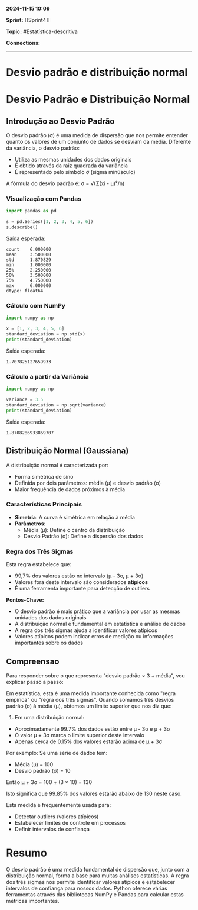 
**2024-11-15 10:09**

**Sprint:** [[Sprint4]]

**Topic:** #Estatística-descritiva 

**Connections:** 

---
# **Desvio padrão e distribuição normal**

# Desvio Padrão e Distribuição Normal

## Introdução ao Desvio Padrão

O desvio padrão (σ) é uma medida de dispersão que nos permite entender quanto os valores de um conjunto de dados se desviam da média. Diferente da variância, o desvio padrão:
- Utiliza as mesmas unidades dos dados originais
- É obtido através da raiz quadrada da variância
- É representado pelo símbolo σ (sigma minúsculo)

A fórmula do desvio padrão é:
σ = √(Σ(xi - μ)²/n)

### Visualização com Pandas

```python
import pandas as pd

s = pd.Series([1, 2, 3, 4, 5, 6])
s.describe()
```

Saída esperada:
```
count    6.000000
mean     3.500000
std      1.870829
min      1.000000
25%      2.250000
50%      3.500000
75%      4.750000
max      6.000000
dtype: float64
```

### Cálculo com NumPy
```python
import numpy as np

x = [1, 2, 3, 4, 5, 6]
standard_deviation = np.std(x)
print(standard_deviation)
```

Saída esperada:
```
1.707825127659933
```

### Cálculo a partir da Variância
```python
import numpy as np

variance = 3.5
standard_deviation = np.sqrt(variance)
print(standard_deviation)
```

Saída esperada:
```
1.8708286933869707
```

## Distribuição Normal (Gaussiana)

A distribuição normal é caracterizada por:
- Forma simétrica de sino
- Definida por dois parâmetros: média (μ) e desvio padrão (σ)
- Maior frequência de dados próximos à média

### Características Principais
- **Simetria**: A curva é simétrica em relação à média
- **Parâmetros**:
  - Média (μ): Define o centro da distribuição
  - Desvio Padrão (σ): Define a dispersão dos dados

### Regra dos Três Sigmas
Esta regra estabelece que:
- 99,7% dos valores estão no intervalo (μ - 3σ, μ + 3σ)
- Valores fora deste intervalo são considerados **atípicos**
- É uma ferramenta importante para detecção de outliers

**Pontos-Chave:**
- O desvio padrão é mais prático que a variância por usar as mesmas unidades dos dados originais
- A distribuição normal é fundamental em estatística e análise de dados
- A regra dos três sigmas ajuda a identificar valores atípicos
- Valores atípicos podem indicar erros de medição ou informações importantes sobre os dados

## Compreensao
Para responder sobre o que representa "desvio padrão × 3 + média", vou explicar passo a passo:

Em estatística, esta é uma medida importante conhecida como "regra empírica" ou "regra dos três sigmas". Quando somamos três desvios padrão (σ) à média (μ), obtemos um limite superior que nos diz que:

1. Em uma distribuição normal:
- Aproximadamente 99.7% dos dados estão entre μ - 3σ e μ + 3σ
- O valor μ + 3σ marca o limite superior deste intervalo
- Apenas cerca de 0.15% dos valores estarão acima de μ + 3σ

Por exemplo:
Se uma série de dados tem:
- Média (μ) = 100
- Desvio padrão (σ) = 10

Então μ + 3σ = 100 + (3 × 10) = 130

Isto significa que 99.85% dos valores estarão abaixo de 130 neste caso.

Esta medida é frequentemente usada para:
- Detectar outliers (valores atípicos)
- Estabelecer limites de controle em processos
- Definir intervalos de confiança
# Resumo
O desvio padrão é uma medida fundamental de dispersão que, junto com a distribuição normal, forma a base para muitas análises estatísticas. A regra dos três sigmas nos permite identificar valores atípicos e estabelecer intervalos de confiança para nossos dados. Python oferece várias ferramentas através das bibliotecas NumPy e Pandas para calcular estas métricas importantes.









